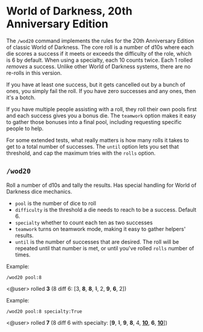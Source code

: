 # World of Darkness, 20th Anniversary Edition

The `/wod20` command implements the rules for the 20th Anniversary Edition of classic World of Darkness. The core roll is a number of d10s where each die scores a success if it meets or exceeds the difficulty of the role, which is 6 by default. When using a specialty, each 10 counts twice. Each 1 rolled *removes* a success. Unlike other World of Darkness systems, there are no re-rolls in this version.

If you have at least one success, but it gets cancelled out by a bunch of ones, you simply fail the roll. If you have zero successes and any ones, then it's a botch.

If you have multiple people assisting with a roll, they roll their own pools first and each success gives you a bonus die. The `teamwork` option makes it easy to gather those bonuses into a final pool, including requesting specific people to help.

For some extended tests, what really matters is how many rolls it takes to get to a total number of successes. The `until` option lets you set that threshold, and cap the maximum tries with the `rolls` option.

## `/wod20`

Roll a number of d10s and tally the results. Has special handling for World of Darkness dice mechanics.

* `pool` is the number of dice to roll
* `difficulty` is the threshold a die needs to reach to be a success. Default 6.
* `specialty` whether to count each ten as two successes
* `teamwork` turns on teamwork mode, making it easy to gather helpers' results.
* `until` is the number of successes that are desired. The roll will be repeated until that number is met, or until you've rolled `rolls` number of times.

<!-- panels:start -->
<!-- panels:title -->
Example:
<!-- div:left-panel -->
```invocation
/wod20 pool:8
```
<!-- div:right-panel -->
<@user> rolled **3** (8 diff 6: [3, **8**, **8**, ~~1~~, 2, **9**, **6**, 2])
<!-- panels:end -->

<!-- panels:start -->
<!-- panels:title -->
Example:
<!-- div:left-panel -->
```invocation
/wod20 pool:8 specialty:True
```
<!-- div:right-panel -->
<@user> rolled **7** (8 diff 6 with specialty: [**9**, ~~1~~, **9**, **8**, 4, **<u>10</u>**, **6**, **<u>10</u>**])
<!-- panels:end -->

